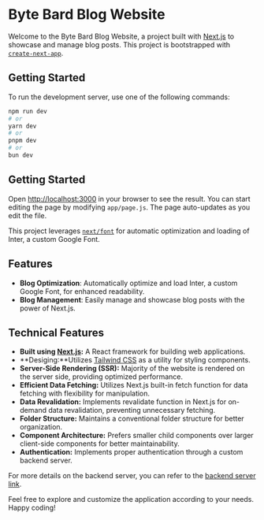 # Byte Bard Blog Website

Welcome to the Byte Bard Blog Website, a project built with [Next.js](https://nextjs.org/) to showcase and manage blog posts. This project is bootstrapped with [`create-next-app`](https://github.com/vercel/next.js/tree/canary/packages/create-next-app).

## Getting Started

To run the development server, use one of the following commands:

```bash
npm run dev
# or
yarn dev
# or
pnpm dev
# or
bun dev
```

## Getting Started

Open [http://localhost:3000](http://localhost:3000) in your browser to see the result. You can start editing the page by modifying `app/page.js`. The page auto-updates as you edit the file.

This project leverages [`next/font`](https://nextjs.org/docs/basic-features/font-optimization) for automatic optimization and loading of Inter, a custom Google Font.

## Features

- **Blog Optimization**: Automatically optimize and load Inter, a custom Google Font, for enhanced readability.
- **Blog Management**: Easily manage and showcase blog posts with the power of Next.js.

## Technical Features

- **Built using [Next.js](https://nextjs.org/):** A React framework for building web applications.
- **Desiging:**Utilizes [Tailwind CSS](https://tailwindcss.com) as a utility for styling components.
- **Server-Side Rendering (SSR):** Majority of the website is rendered on the server side, providing optimized performance.
- **Efficient Data Fetching:** Utilizes Next.js built-in fetch function for data fetching with flexibility for manipulation.
- **Data Revalidation:** Implements revalidate function in Next.js for on-demand data revalidation, preventing unnecessary fetching.
- **Folder Structure:** Maintains a conventional folder structure for better organization.
- **Component Architecture:** Prefers smaller child components over larger client-side components for better maintainability.
- **Authentication:** Implements proper authentication through a custom backend server.

For more details on the backend server, you can refer to the [backend server link](#).

Feel free to explore and customize the application according to your needs. Happy coding!
